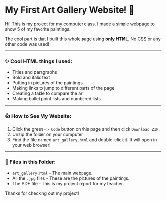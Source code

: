 # My First Art Gallery Website! 🎨

Hi! This is my project for my computer class. I made a simple webpage to show 5 of my favorite paintings.

The cool part is that I built this whole page using **only HTML**. No CSS or any other code was used!

---

### ✨ Cool HTML things I used:

* Titles and paragraphs
* Bold and italic text
* Putting in pictures of the paintings
* Making links to jump to different parts of the page
* Creating a table to compare the art
* Making bullet point lists and numbered lists

---

### 👍 How to See My Website:

1.  Click the green `<> Code` button on this page and then click `Download ZIP`.
2.  Unzip the folder on your computer.
3.  Find the file named `art_gallery.html` and double-click it. It will open in your web browser!

---

### 📁 Files in this Folder:

* `art_gallery.html` - The main webpage.
* All the `.jpg` files - These are the pictures of the paintings.
* The PDF file - This is my project report for my teacher.

Thanks for checking out my project!
